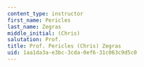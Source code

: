 ```yaml
---
content_type: instructor
first_name: Pericles
last_name: Zegras
middle_initial: (Chris)
salutation: Prof.
title: Prof. Pericles (Chris) Zegras
uid: 1aa1da3a-e3bc-3cda-0ef6-31c063c9d5c0
---
```

